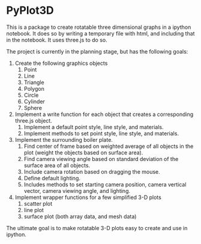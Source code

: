 PyPlot3D
========

This is a package to create rotatable three dimensional graphs in a
ipython notebook. It does so by writing a temporary file with html,
and including that in the notebook. It uses three.js to do so.

The project is currently in the planning stage, but has the following
goals:

1. Create the following graphics objects
    1. Point
    2. Line
    3. Triangle
    4. Polygon
    5. Circle
    6. Cylinder
    7. Sphere
2. Implement a write function for each object that creates a
   corresponding three.js object.
    1. Implement a default point style, line style, and materials.
    2. Implement methods to set point style, line style, and
       materials.
3. Implement the surrounding boiler plate.
    1. Find center of frame based on weighted average of all objects
       in the plot (weight the objects based on surface area).
    2. Find camera viewing angle based on standard deviation of the
       surface area of all objects.
    3. Include camera rotation based on dragging the mouse.
    4. Define default lighting.
    4. Includes methods to set starting camera position, camera
       vertical vector, camera viewing angle, and lighting.
4. Implement wrapper functions for a few simplified 3-D plots
    1. scatter plot
    2. line plot
    3. surface plot (both array data, and mesh data)

The ultimate goal is to make rotatable 3-D plots easy to create and
use in ipython.